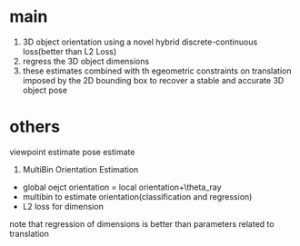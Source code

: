 # main
1. 3D object orientation using a novel hybrid discrete-continuous loss(better than L2 Loss)
2. regress the 3D object dimensions
3. these estimates combined with th egeometric constraints on translation imposed by the 2D bounding box
to recover a stable and accurate 3D object pose




# others
viewpoint estimate
pose estimate




1. MultiBin Orientation Estimation
* global oejct orientation = local orientation+\theta_ray
* multibin to estimate orientation(classification and regression)
* L2 loss for dimension


note that regression of dimensions is better than parameters related to translation
 
